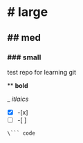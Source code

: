 
# \# large
## \## med
### \### small
  test repo for learning git
  
\** **bold** 

\_ _itlaics_
- [x] \-[x]
- [ ] \-[ ]

```
\``` code 
```
